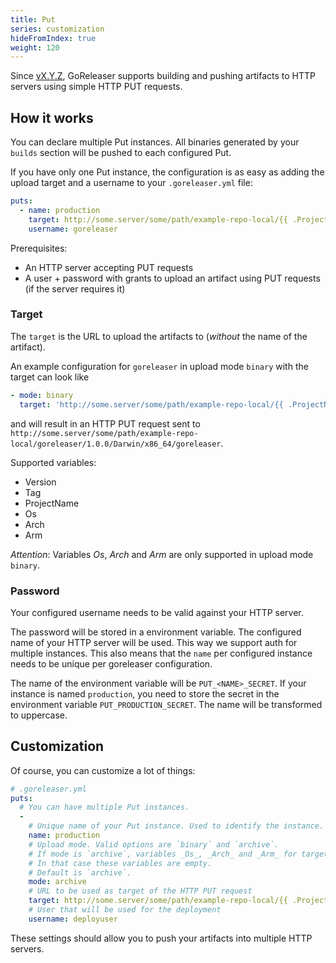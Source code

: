 ```yaml
---
title: Put
series: customization
hideFromIndex: true
weight: 120
---
```


Since [vX.Y.Z](https://github.com/goreleaser/goreleaser/releases/tag/vX.Y.Z),
GoReleaser supports building and pushing artifacts to HTTP servers using simple HTTP PUT requests.

## How it works

You can declare multiple Put instances.
All binaries generated by your `builds` section will be pushed to each configured Put.

If you have only one Put instance, the configuration is as easy as adding the
upload target and a username to your `.goreleaser.yml` file:

```yaml
puts:
  - name: production
    target: http://some.server/some/path/example-repo-local/{{ .ProjectName }}/{{ .Version }}/
    username: goreleaser
```

Prerequisites:

- An HTTP server accepting PUT requests
- A user + password with grants to upload an artifact using PUT requests (if the server requires it)

### Target

The `target` is the URL to upload the artifacts to (_without_ the name of the artifact).

An example configuration for `goreleaser` in upload mode `binary` with the target can look like

```yaml
- mode: binary
  target: 'http://some.server/some/path/example-repo-local/{{ .ProjectName }}/{{ .Version }}/{{ .Os }}/{{ .Arch }}{{ if .Arm }}{{ .Arm }}{{ end }}'
```

and will result in an HTTP PUT request sent to `http://some.server/some/path/example-repo-local/goreleaser/1.0.0/Darwin/x86_64/goreleaser`.

Supported variables:

- Version
- Tag
- ProjectName
- Os
- Arch
- Arm

_Attention_: Variables _Os_, _Arch_ and _Arm_ are only supported in upload mode `binary`.

### Password

Your configured username needs to be valid against your HTTP server.

The password will be stored in a environment variable.
The configured name of your HTTP server will be used.
This way we support auth for multiple instances.
This also means that the `name` per configured instance needs to be unique
per goreleaser configuration.

The name of the environment variable will be `PUT_<NAME>_SECRET`.
If your instance is named `production`, you need to store the secret in the
environment variable `PUT_PRODUCTION_SECRET`.
The name will be transformed to uppercase.

## Customization

Of course, you can customize a lot of things:

```yaml
# .goreleaser.yml
puts:
  # You can have multiple Put instances.
  -
    # Unique name of your Put instance. Used to identify the instance.
    name: production
    # Upload mode. Valid options are `binary` and `archive`.
    # If mode is `archive`, variables _Os_, _Arch_ and _Arm_ for target name are not supported.
    # In that case these variables are empty.
    # Default is `archive`.
    mode: archive
    # URL to be used as target of the HTTP PUT request
    target: http://some.server/some/path/example-repo-local/{{ .ProjectName }}/{{ .Version }}/
    # User that will be used for the deployment
    username: deployuser
```

These settings should allow you to push your artifacts into multiple HTTP servers.
